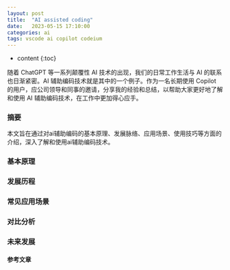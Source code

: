 ```yaml
---
layout: post
title:  "AI assisted coding"
date:   2023-05-15 17:10:00
categories: ai
tags: vscode ai copilot codeium
---
```


* content
{:toc}


随着 ChatGPT 等一系列颠覆性 AI 技术的出现，我们的日常工作生活与 AI 的联系也日渐紧密。AI 辅助编码技术就是其中的一个例子。作为一名长期使用 Copilot 的用户，应公司领导和同事的邀请，分享我的经验和总结，以帮助大家更好地了解和使用 AI 辅助编码技术，在工作中更加得心应手。





### 摘要
本文旨在通过对ai辅助编码的基本原理、发展脉络、应用场景、使用技巧等方面的介绍，深入了解和使用ai辅助编码技术。
### 基本原理

### 发展历程

### 常见应用场景

### 对比分析

### 未来发展

#### 参考文章
